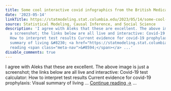 ```yaml
---
title: Some cool interactive covid infographics from the British Medical Journal
date: '2023-05-14'
linkTitle: https://statmodeling.stat.columbia.edu/2023/05/14/some-cool-interactive-covid-infographics-from-the-british-medical-journal/
source: Statistical Modeling, Causal Inference, and Social Science
description: 'I agree with Aleks that these are excellent. The above image is just
  a screenshot; the links below are all live and interactive: Covid-19 test calculator:
  How to interpret test results Current evidence for covid-19 prophylaxis: Visual
  summary of living &#8230; <a href="https://statmodeling.stat.columbia.edu/2023/05/14/some-cool-interactive-covid-infographics-from-the-british-medical-journal/">Continue
  reading <span class="meta-nav">&#8594;</span></a> ...'
disable_comments: true
---
```

I agree with Aleks that these are excellent. The above image is just a screenshot; the links below are all live and interactive: Covid-19 test calculator: How to interpret test results Current evidence for covid-19 prophylaxis: Visual summary of living &#8230; <a href="https://statmodeling.stat.columbia.edu/2023/05/14/some-cool-interactive-covid-infographics-from-the-british-medical-journal/">Continue reading <span class="meta-nav">&#8594;</span></a> ...